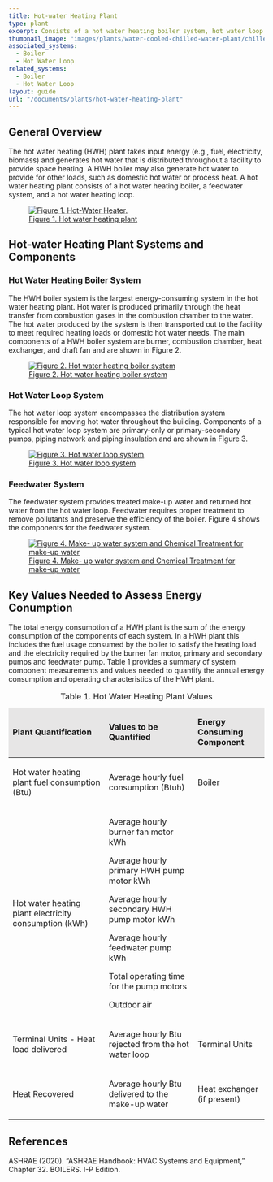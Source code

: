 ```yaml
---
title: Hot-water Heating Plant
type: plant
excerpt: Consists of a hot water heating boiler system, hot water loop system, and feedwater system operating to meet heating demand in a facility.
thumbnail_image: "images/plants/water-cooled-chilled-water-plant/chilled-water-plant-overview.jpeg"
associated_systems:
  - Boiler
  - Hot Water Loop
related_systems:
  - Boiler
  - Hot Water Loop
layout: guide
url: "/documents/plants/hot-water-heating-plant"
---
```


## General Overview

The hot water heating (HWH) plant takes input energy (e.g., fuel, electricity, biomass) and generates hot water that is distributed throughout a facility to provide space heating. A HWH boiler may also generate hot water to provide for other loads, such as domestic hot water or process heat. A hot water heating plant consists of a hot water heating boiler, a feedwater system, and a hot water heating loop.  

<a href="/images/plants/hot-water-heating-plant/hot-water heating plant figure 1.png">
    <figure class="figure mb-4 mt-3">
        <img src="/images/plants/hot-water-heating-plant/hot-water heating plant figure 1.png" class="figure-img img-fluid rounded" alt="Figure 1. Hot-Water Heater.">
        <figcaption class="figure-caption text-left">Figure 1. Hot water heating plant</figcaption>
    </figure>
</a>

## Hot-water Heating Plant Systems and Components

### Hot Water Heating Boiler System

The HWH boiler system is the largest energy-consuming system in the hot water heating plant. Hot water is produced primarily through the heat transfer from combustion gases in the combustion chamber to the water. The hot water produced by the system is then transported out to the facility to meet required heating loads or domestic hot water needs. The main components of a HWH boiler system are burner, combustion chamber, heat exchanger, and draft fan and are shown in Figure 2. 

<a href="/images/plants/hot-water-heating-plant/hot-water heating plant figure2.png">
    <figure class="figure mb-4 mt-3">
        <img src="/images/plants/hot-water-heating-plant/hot-water heating plant figure2.png" class="figure-img img-fluid rounded" alt="Figure 2. Hot water heating boiler system">
        <figcaption class="figure-caption text-left">Figure 2. Hot water heating boiler system</figcaption>
    </figure>
</a>

### Hot Water Loop System

The hot water loop system encompasses the distribution system responsible for moving hot water throughout the building. Components of a typical hot water loop system are primary-only or primary-secondary pumps, piping network and piping insulation and are shown in Figure 3.  

<a href="/images/plants/hot-water-heating-plant/hot-water heating plant figure3.png">
    <figure class="figure mb-4 mt-3">
        <img src="/images/plants/hot-water-heating-plant/hot-water heating plant figure3.png" class="figure-img img-fluid rounded" alt="Figure 3. Hot water loop system">
        <figcaption class="figure-caption text-left">Figure 3. Hot water loop system</figcaption>
    </figure>
</a>

### Feedwater System

The feedwater system provides treated make-up water and returned hot water from the hot water loop. Feedwater requires proper treatment to remove pollutants and preserve the efficiency of the boiler. Figure 4 shows the components for the feedwater system.

<a href="/images/plants/hot-water-heating-plant/hot-water heating plant figure4.png">
    <figure class="figure mb-4 mt-3">
        <img src="/images/plants/hot-water-heating-plant/hot-water heating plant figure4.png" class="figure-img img-fluid rounded" alt="Figure 4. Make- up water system and Chemical Treatment for make-up water">
        <figcaption class="figure-caption text-left">Figure 4. Make- up water system and Chemical Treatment for make-up water</figcaption>
    </figure>
</a>

## Key Values Needed to Assess Energy Conumption

The total energy consumption of a HWH plant is the sum of the energy consumption of the components of each system. In a HWH plant this includes the fuel usage consumed by the boiler to satisfy the heating load and the electricity required by the burner fan motor, primary and secondary pumps and feedwater pump. Table 1 provides a summary of system component measurements and values needed to quantify the annual energy consumption and operating characteristics of the HWH plant.  

<table>
    <caption>Table 1. Hot Water Heating Plant Values</caption>
    <thead>
        <tr>
            <td bgcolor="#e7e6e6">
                <p><strong>Plant Quantification</strong></p>
            </td>
            <td bgcolor="#e7e6e6">
                <p><strong>Values to be Quantified</strong></p>
            </td>
            <td bgcolor="#e7e6e6">
                <p><strong>Energy Consuming Component</strong></p>
            </td>
            <!-- <td bgcolor="#e7e6e6">
                <p><strong>Measurements</strong></p>
            </td> -->
        </tr>
    <tbody>
        <tr>
            <td>
                <p>Hot water heating plant fuel consumption (Btu)</p>
            </td>
            <td>
                <p>Average hourly fuel consumption (Btuh)</p>
            </td>
            <td>
                <p>Boiler&nbsp;</p>
            </td>
            <!-- <td>
                <p>Average hourly fuel consumption by the boiler</p>
            </td> -->
        </tr>
        <tr>
            <td>
                <p>Hot water heating plant electricity consumption (kWh)</p>
            </td>
            <td>
                <p>Average hourly burner fan motor kWh</p>
                <p>Average hourly primary HWH pump motor kWh</p>
                <p>Average hourly secondary HWH pump motor kWh</p>
                <p>Average hourly feedwater pump kWh</p>
                <p>Total operating time for the pump motors</p>
                <p>Outdoor air</p>
            </td>
            <td>
            </td>
            <!-- <td>
                <p>Burner fan motor; primary pump motor; secondary pump motor (if present); feedwater pump</p>
            </td> -->
        </tr>
        <tr>
            <td>
                <p>Terminal Units - Heat load delivered</p>
            </td>
            <td>
                <p>Average hourly Btu rejected from the hot water loop</p>
            </td>
            <td>
                <p>Terminal Units</p>
            </td>
            <!-- <td>
                <p>Average hourly hot water flow (gpm) through terminal units; average hourly temperature difference between supply water and return water</p>
            </td> -->
        </tr>
        <tr>
            <td>
                <p>Heat Recovered</p>
            </td>
            <td>
                <p>Average hourly Btu delivered to the make-up water</p>
            </td>
            <td>
                <p>Heat exchanger (if present)</p>
            </td>
            <!-- <td>
                <p>Average hourly flow (gpm) of feedwater; average hourly temperature difference across heat exchanger</p>
            </td> -->
        </tr>
    </tbody>
</table>

<!-- ### Hot-water Heating Plant Measurement Point Locations

The measurement locations for a HWH plant are schematically shown in Figure 2.

<a href="/images/plants/hot-water-heating-plant/hot-water heating plant figure 5.png">
    <figure class="figure mb-4 mt-3">
        <img src="/images/plants/hot-water-heating-plant/hot-water heating plant figure 5.png" class="figure-img img-fluid rounded" alt="Figure 5. HWH plant measurement points">
        <figcaption class="figure-caption text-left">Figure 5. HWH plant measurement points.</figcaption>
    </figure>
</a> -->

## References

ASHRAE (2020). “ASHRAE Handbook: HVAC Systems and Equipment,” Chapter 32. BOILERS. I-P Edition. 
